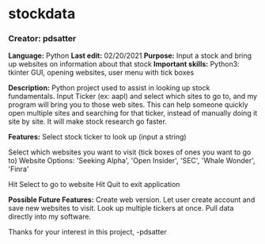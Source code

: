 # stockdata

### **Creator:** pdsatter
**Language:** Python
**Last edit:** 02/20/2021
**Purpose:**  Input a stock and bring up websites on information about that stock
**Important skills:** Python3: tkinter GUI, opening websites, user menu with tick boxes

**Description:** 
Python project used to assist in looking up stock fundamentals.  Input Ticker (ex: aapl) and select which sites to go to, and my program will bring you
to those web sites.  This can help someone quickly open multiple sites and searching for that ticker, instead of manually doing it site by site.
It will make stock research go faster.

**Features:**
Select stock ticker to look up (input a string)

Select which websites you want to visit (tick boxes of ones you want to go to)
Website Options: 'Seeking Alpha', 'Open Insider', 'SEC', 'Whale Wonder', 'Finra'
 
Hit Select to go to website
Hit Quit to exit application

**Possible Future Features:**
Create web version.
Let user create account and save new websites to visit.
Look up multiple tickers at once.
Pull data directly into my software.

Thanks for your interest in this project,
-pdsatter
